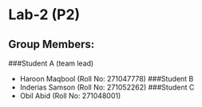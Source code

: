 # Lab-2 (P2)

## Group Members:
###Student A (team lead)
  - Haroon Maqbool (Roll No: 271047778)
###Student B
  - Inderias Samson (Roll No: 271052262)
###Student C
  - Obil Abid (Roll No: 271048001)

